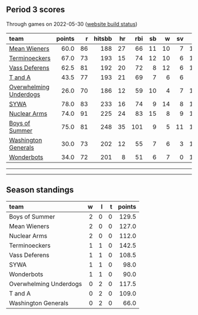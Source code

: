 

## Period 3 scores

Through games on 2022-05-30 ([website build status](https://github.com/brian-bot/pl-site/actions))


|team                                              | points|  r| hitsbb| hr| rbi| sb|  w| sv|  so|   era|  whip|
|:-------------------------------------------------|------:|--:|------:|--:|---:|--:|--:|--:|---:|-----:|-----:|
|[Mean Wieners](./meanwieners)                     |   60.0| 86|    188| 27|  66| 11| 10|  7| 119| 3.579| 1.193|
|[Terminoeckers](./terminoeckers)                  |   67.0| 73|    193| 15|  74| 12| 10|  6| 134| 2.191| 0.982|
|[Vass Deferens](./vassdeferens)                   |   62.5| 81|    192| 20|  72|  8| 12|  6| 129| 2.667| 1.084|
|[T and A](./tanda)                                |   43.5| 77|    193| 21|  69|  7|  6|  6|  87| 4.064| 1.174|
|[Overwhelming Underdogs](./overwhelmingunderdogs) |   26.0| 70|    186| 12|  59| 10|  4|  7| 100| 5.192| 1.434|
|[SYWA](./sywa)                                    |   78.0| 83|    233| 16|  74|  9| 14|  8| 161| 2.854| 1.128|
|[Nuclear Arms](./nucleararms)                     |   74.0| 91|    225| 24|  83| 15|  8|  9| 127| 4.414| 1.177|
|[Boys of Summer](./boysofsummer)                  |   75.0| 81|    248| 35| 101|  9|  5| 11| 144| 2.839| 1.192|
|[Washington Generals](./washingtongenerals)       |   30.0| 73|    202| 12|  55|  7|  6|  3| 118| 4.829| 1.293|
|[Wonderbots](./wonderbots)                        |   34.0| 72|    201|  8|  51|  6|  7|  0| 145| 3.780| 1.287|

* * *
* * *

## Season standings


|team                   |  w|  l|  t| points|
|:----------------------|--:|--:|--:|------:|
|Boys of Summer         |  2|  0|  0|  129.5|
|Mean Wieners           |  2|  0|  0|  127.0|
|Nuclear Arms           |  2|  0|  0|  112.0|
|Terminoeckers          |  1|  1|  0|  142.5|
|Vass Deferens          |  1|  1|  0|  108.5|
|SYWA                   |  1|  1|  0|   98.0|
|Wonderbots             |  1|  1|  0|   90.0|
|Overwhelming Underdogs |  0|  2|  0|  117.5|
|T and A                |  0|  2|  0|  109.0|
|Washington Generals    |  0|  2|  0|   66.0|


